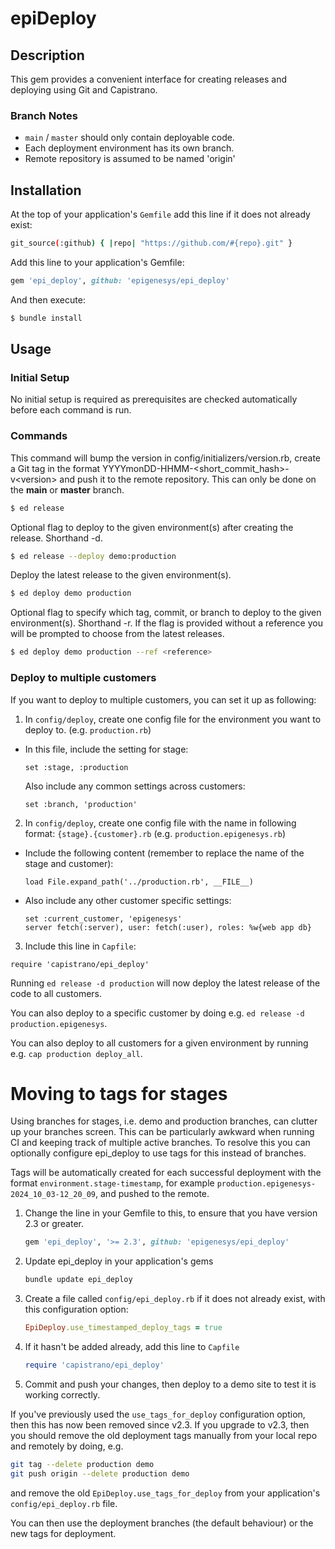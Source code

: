 # epiDeploy

## Description

This gem provides a convenient interface for creating releases and deploying using Git and Capistrano.

### Branch Notes

* `main` / `master` should only contain deployable code.
* Each deployment environment has its own branch.
* Remote repository is assumed to be named 'origin'

## Installation

At the top of your application's `Gemfile` add this line if it does not already exist:

```sh
git_source(:github) { |repo| "https://github.com/#{repo}.git" }
```

Add this line to your application's Gemfile:

```rb
gem 'epi_deploy', github: 'epigenesys/epi_deploy'
```

And then execute:

```sh
$ bundle install
```

## Usage

### Initial Setup
No initial setup is required as prerequisites are checked automatically before each command is run.

### Commands

This command will bump the version in config/initializers/version.rb, create a Git tag in the format YYYYmonDD-HHMM-&lt;short_commit_hash&gt;-v&lt;version&gt; and push it to the remote repository. This can only be done on the **main** or **master** branch.

```bash
$ ed release
```

Optional flag to deploy to the given environment(s) after creating the release. Shorthand -d.

```bash
$ ed release --deploy demo:production
```

Deploy the latest release to the given environment(s).

```bash
$ ed deploy demo production
```

Optional flag to specify which tag, commit, or branch to deploy to the given environment(s). Shorthand -r. If the flag is provided without a reference you will be prompted to choose from the latest releases.

```bash
$ ed deploy demo production --ref <reference>
```

### Deploy to multiple customers

If you want to deploy to multiple customers, you can set it up as following:

1. In `config/deploy`, create one config file for the environment you want to deploy to. (e.g. `production.rb`)

  * In this file, include the setting for stage:

    ```
    set :stage, :production
    ```

    Also include any common settings across customers:

    ```
    set :branch, 'production'
    ```

2. In `config/deploy`, create one config file with the name in following format: `{stage}.{customer}.rb` (e.g. `production.epigenesys.rb`)

  * Include the following content (remember to replace the name of the stage and customer):

    ```
    load File.expand_path('../production.rb', __FILE__)
    ```

  * Also include any other customer specific settings:

    ```
    set :current_customer, 'epigenesys'
    server fetch(:server), user: fetch(:user), roles: %w{web app db}
    ```

3. Include this line in `Capfile`:

  ```
  require 'capistrano/epi_deploy'
  ```

Running `ed release -d production` will now deploy the latest release of the code to all customers.

You can also deploy to a specific customer by doing e.g. `ed release -d production.epigenesys`.

You can also deploy to all customers for a given environment by running e.g. `cap production deploy_all`.

# Moving to tags for stages

Using branches for stages, i.e. demo and production branches, can clutter up your branches screen. This can be particularly awkward when running CI and keeping track of multiple active branches. To resolve this you can optionally configure epi_deploy to use tags for this instead of branches.

Tags will be automatically created for each successful deployment with the format `environment.stage-timestamp`, for example `production.epigenesys-2024_10_03-12_20_09`, and pushed to the remote.

1. Change the line in your Gemfile to this, to ensure that you have version 2.3 or greater.

   ```rb
   gem 'epi_deploy', '>= 2.3', github: 'epigenesys/epi_deploy'
   ```

1. Update epi_deploy in your application's gems

   ```sh
   bundle update epi_deploy
   ```

1. Create a file called `config/epi_deploy.rb` if it does not already exist, with this configuration option:

   ```rb
   EpiDeploy.use_timestamped_deploy_tags = true
   ```

1. If it hasn't be added already, add this line to `Capfile`

   ```rb
   require 'capistrano/epi_deploy'
   ```

1. Commit and push your changes, then deploy to a demo site to test it is working correctly.

If you've previously used the `use_tags_for_deploy` configuration option, then this has now been removed since v2.3. If you upgrade to v2.3, then you should remove the old deployment tags manually from your local repo and remotely by doing, e.g.

```sh
git tag --delete production demo
git push origin --delete production demo
```

and remove the old `EpiDeploy.use_tags_for_deploy` from your application's `config/epi_deploy.rb` file.

You can then use the deployment branches (the default behaviour) or the new tags for deployment.
